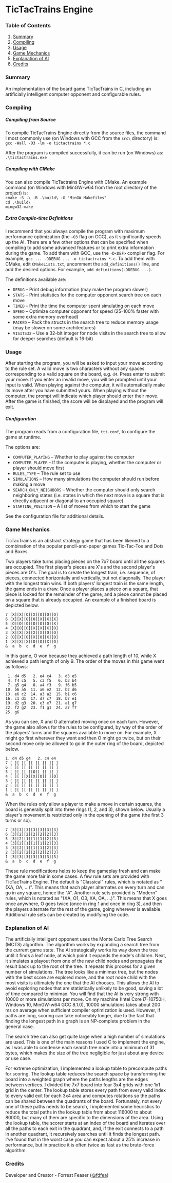 # **TicTacTrains Engine**

### **Table of Contents**
1. [Summary](#summary)
2. [Compiling](#compiling)
3. [Usage](#usage)
4. [Game Mechanics](#game-mechanics)
5. [Explanation of AI](#explanation-of-ai)
6. [Credits](#credits)

### **Summary**

An implementation of the board game TicTacTrains in C, including an artificially intelligent computer opponent and configurable rules.

### **Compiling**

##### **Compiling from Source**

To compile TicTacTrains Engine directly from the source files, the command I most commonly use (on Windows with GCC from the `src\` directory) is:  
`gcc -Wall -O3 -lm -o tictactrains *.c`

After the program is compiled successfully, it can be run (on Windows) as:  
`.\tictactrains.exe`

##### **Compiling with CMake**

You can also compile TicTactrains Engine with CMake. An example command (on Windows with MinGW-w64 from the root directory of the project) is:  
`cmake -S .\ -B .\build\ -G "MinGW Makefiles"`  
`cd .\build\`  
`mingw32-make`

##### **Extra Compile-time Definitions**

I recommend that you always compile the program with maximum performance optimization (the `-O3` flag on GCC), as it significantly speeds up the AI. There are a few other options that can be specified when compiling to add some advanced features or to print extra information during the game. To add them with GCC, use the `-D<DEF>` compiler flag. For example, `gcc ... -DDEBUG ... -o tictactrains *.c`. To add them with CMake, edit `CMakeLists.txt`, uncomment the `add_definitions()` line, and add the desired options. For example, `add_definitions(-DDEBUG ...)`. 

The definitions available are:
* `DEBUG` – Print debug information (may make the program slower)
* `STATS` – Print statistics for the computer opponent search tree on each move
* `TIMED` – Print the time the computer spent simulating on each move
* `SPEED` – Optimize computer opponent for speed (25-100% faster with some extra memory overhead)
* `PACKED` – Pack the structs in the search tree to reduce memory usage (may be slower on some architectures)
* `VISITS32` – Use a 32-bit integer for node visits in the search tree to allow for deeper searches (default is 16-bit)

### **Usage**

After starting the program, you will be asked to input your move according to the rule set. A valid move is two characters without any spaces corresponding to a valid square on the board, e.g. `d4`. Press enter to submit your move. If you enter an invalid move, you will be prompted until your input is valid. When playing against the computer, it will automatically make its move after you have submitted yours. When playing without the computer, the prompt will indicate which player should enter their move. After the game is finished, the score will be displayed and the program will exit. 

##### **Configuration**

The program reads from a configuration file, `ttt.conf`, to configure the game at runtime. 

The options are: 
* `COMPUTER_PLAYING` – Whether to play against the computer
* `COMPUTER_PLAYER` – If the computer is playing, whether the computer or player should move first
* `RULES_TYPE` – The rule set to use
* `SIMULATIONS` – How many simulations the computer should run before making a move
* `SEARCH_ONLY_NEIGHBORS` – Whether the computer should only search neighboring states (i.e. states in which the next move is a square that is directly adjacent or diagonal to an occupied square)
* `STARTING_POSITION` – A list of moves from which to start the game

See the configuration file for additional details. 

### **Game Mechanics**

TicTacTrains is an abstract strategy game that has been likened to a combination of the popular pencil-and-paper games Tic-Tac-Toe and Dots and Boxes. 

Two players take turns placing pieces on the 7x7 board until all the squares are occupied. The first player's pieces are X's and the second player's pieces are O's. The goal is to create the longest train, i.e. sequence, of pieces, connected horizontally and vertically, but not diagonally. The player with the longest train wins. If both players' longest train is the same length, the game ends in a draw. Once a player places a piece on a square, that piece is locked for the remainder of the game, and a piece cannot be placed on a square that is already occupied. An example of a finished board is depicted below. 

```
7 [X][X][O][X][O][O][O]
6 [X][X][O][O][X][X][X]
5 [O][O][O][O][O][O][X]
4 [X][O][O][X][X][X][O]
3 [X][X][X][X][X][O][O]
2 [O][X][O][X][O][X][O]
1 [X][X][X][O][O][X][O]
&  a  b  c  d  e  f  g
```

In this game, O won because they achieved a path length of 10, while X achieved a path length of only 9. The order of the moves in this game went as follows: 

```
 1. d4 d5   2. e4 c4   3. d3 e5
 4. f4 c5   5. c3 f5   6. b3 b4
 7. g5 g4   8. a4 f3   9. f6 b5
10. b6 a5  11. a6 e2  12. b2 d6
13. e6 c2  14. a3 a2  15. b1 c6
16. c1 d1  17. d7 c7  18. b7 e1
19. d2 g3  20. e3 e7  21. a1 g7
22. f2 g2  23. f1 g1  24. a7 f7
25. g6
```

As you can see, X and O alternated moving once on each turn. However, the game also allows for the rules to be configured, by way of the order of the players' turns and the squares available to move on. For example, X might go first wherever they want and then O might go twice, but on their second move only be allowed to go in the outer ring of the board, depicted below. 

```
1. d4 d5 g4   2. c4 e4
7 [ ][ ][ ][ ][ ][ ][ ]
6 [ ][ ][ ][ ][ ][ ][ ]
5 [ ][ ][ ][O][ ][ ][ ]
4 [ ][ ][X][X][O][ ][O]
3 [ ][ ][ ][ ][ ][ ][ ]
2 [ ][ ][ ][ ][ ][ ][ ]
1 [ ][ ][ ][ ][ ][ ][ ]
&  a  b  c  d  e  f  g
```

When the rules only allow a player to make a move in certain squares, the board is generally split into three rings (1, 2, and 3), shown below. Usually a player's movement is restricted only in the opening of the game (the first 3 turns or so). 

```
7 [3][3][3][3][3][3][3]
6 [3][2][2][2][2][2][3]
5 [3][2][1][1][1][2][3]
4 [3][2][1][1][1][2][3]
3 [3][2][1][1][1][2][3]
2 [3][2][2][2][2][2][3]
1 [3][3][3][3][3][3][3]
&  a  b  c  d  e  f  g
```

These rule modifications helps to keep the gameplay fresh and can make the game more fair in some cases. A few rule sets are provided with TicTacTrains Engine. The default is "Classical" rules, which is notated as "(XA, OA, ...)". This means that each player alternates on every turn and can go in any square, hence the "A". Another rule sets provided is "Modern" rules, which is notated as "(XA, O1, O3, XA, OA, ...)". This means that X goes once anywhere, O goes twice (once in ring 1 and once in ring 3), and then the players alternate for the rest of the game, going wherever is available. Additional rule sets can be created by modifying the code. 

### **Explanation of AI**

The artificially intelligent opponent uses the Monte Carlo Tree Search (MCTS) algorithm. The algorithm works by expanding a search tree from the current game state. The AI strategically works its way down the tree until it finds a leaf node, at which point it expands the node's children. Next, it simulates a playout from one of the new child nodes and propagates the result back up to the root of the tree. It repeats this process for a given number of simulations. The tree looks like a minimax tree, but the nodes with the best score are explored more, and the root node child with the most visits is ultimately the one that the AI chooses. This allows the AI to avoid exploring nodes that are statistically unlikely to be good, saving a lot of time compared to minimax. You will find that the AI is very strong with 10000 or more simulations per move. On my machine (Intel Core i7-10750H, Windows 10, MinGW-w64 GCC 8.1.0), 10000 simulations takes about 200 ms on average when sufficient compiler optimization is used. However, if paths are long, scoring can take noticeably longer, due to the fact that finding the longest path in a graph is an NP-complete problem in the general case. 

The search tree can also get quite large when a high number of simulations are used. This is one of the main reasons I used C to implement the engine, as I was able to condense each search tree node into a minimum of 31 bytes, which makes the size of the tree negligible for just about any device or use case. 

For extreme optimization, I implemented a lookup table to precompute paths for scoring. The lookup table reduces the search space by transforming the board into a weighted graph where the paths lengths are the edges between vertices. I divided the 7x7 board into four 3x4 grids with one 1x1 grid in the center. The lookup table stores every path from every valid index to every valid exit for each 3x4 area and computes rotations so the paths can be shared between the quadrants of the board. Fortunately, not every one of these paths needs to be search, I implemented some heuristics to reduce the total paths in the lookup table from about 116000 to about 80000, but many of them are specific to the dimensions of the area. Using the lookup table, the scorer starts at an index of the board and iterates over all the paths to each exit in the quadrant, and, if the exit connects to a path in another quadrant, it recursively searches until it finds the longest path. I've found that in the worst case you can expect about a 25% increase in performance, but in practice it is often twice as fast as the brute-force algorithm. 

### **Credits**

Developer and Creator - Forrest Feaser ([@fdfea](https://github.com/fdfea))
